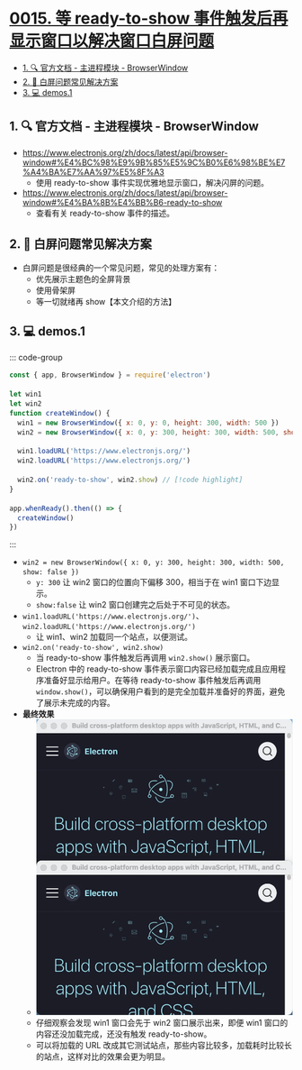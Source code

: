 # [0015. 等 ready-to-show 事件触发后再显示窗口以解决窗口白屏问题](https://github.com/Tdahuyou/TNotes.electron/tree/main/notes/0015.%20%E7%AD%89%20ready-to-show%20%E4%BA%8B%E4%BB%B6%E8%A7%A6%E5%8F%91%E5%90%8E%E5%86%8D%E6%98%BE%E7%A4%BA%E7%AA%97%E5%8F%A3%E4%BB%A5%E8%A7%A3%E5%86%B3%E7%AA%97%E5%8F%A3%E7%99%BD%E5%B1%8F%E9%97%AE%E9%A2%98)

<!-- region:toc -->

- [1. 🔍 官方文档 - 主进程模块 - BrowserWindow](#1--官方文档---主进程模块---browserwindow)
- [2. 📒 白屏问题常见解决方案](#2--白屏问题常见解决方案)
- [3. 💻 demos.1](#3--demos1)

<!-- endregion:toc -->

## 1. 🔍 官方文档 - 主进程模块 - BrowserWindow

- https://www.electronjs.org/zh/docs/latest/api/browser-window#%E4%BC%98%E9%9B%85%E5%9C%B0%E6%98%BE%E7%A4%BA%E7%AA%97%E5%8F%A3
  - 使用 ready-to-show 事件实现优雅地显示窗口，解决闪屏的问题。
- https://www.electronjs.org/zh/docs/latest/api/browser-window#%E4%BA%8B%E4%BB%B6-ready-to-show
  - 查看有关 ready-to-show 事件的描述。

## 2. 📒 白屏问题常见解决方案

- 白屏问题是很经典的一个常见问题，常见的处理方案有：
  - 优先展示主题色的全屏背景
  - 使用骨架屏
  - 等一切就绪再 show【本文介绍的方法】

## 3. 💻 demos.1

::: code-group

```js [index.js]
const { app, BrowserWindow } = require('electron')

let win1
let win2
function createWindow() {
  win1 = new BrowserWindow({ x: 0, y: 0, height: 300, width: 500 })
  win2 = new BrowserWindow({ x: 0, y: 300, height: 300, width: 500, show: false }) // [!code highlight]

  win1.loadURL('https://www.electronjs.org/')
  win2.loadURL('https://www.electronjs.org/')

  win2.on('ready-to-show', win2.show) // [!code highlight]
}

app.whenReady().then(() => {
  createWindow()
})
```

:::

- `win2 = new BrowserWindow({ x: 0, y: 300, height: 300, width: 500, show: false }) `
  - `y: 300` 让 win2 窗口的位置向下偏移 300，相当于在 win1 窗口下边显示。
  - `show:false` 让 win2 窗口创建完之后处于不可见的状态。
- `win1.loadURL('https://www.electronjs.org/')`、`win2.loadURL('https://www.electronjs.org/')`
  - 让 win1、win2 加载同一个站点，以便测试。
- `win2.on('ready-to-show', win2.show)`
  - 当 ready-to-show 事件触发后再调用 `win2.show()` 展示窗口。
  - Electron 中的 ready-to-show 事件表示窗口内容已经加载完成且应用程序准备好显示给用户。在等待 ready-to-show 事件触发后再调用 `window.show()`，可以确保用户看到的是完全加载并准备好的界面，避免了展示未完成的内容。
- **最终效果**
  - ![](assets/2024-10-06-00-08-19.png)
  - 仔细观察会发现 win1 窗口会先于 win2 窗口展示出来，即便 win1 窗口的内容还没加载完成，还没有触发 ready-to-show。
  - 可以将加载的 URL 改成其它测试站点，那些内容比较多，加载耗时比较长的站点，这样对比的效果会更为明显。
